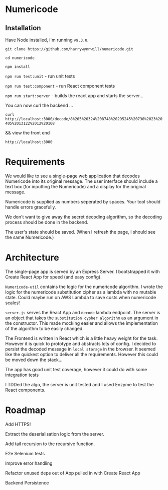# Numericode

## Installation

Have Node installed, i'm running `v9.3.0`.

`git clone https://github.com/harrywynnwill/numericode.git`

`cd numericode`

`npm install`

`npm run test:unit`  - run unit tests

`npm run test:component` - run React component tests

`npm run start:server`  - builds the react app and starts the server...

You can now curl the backend … 

`curl http://localhost:3000/decode/8%205%20324%208748%20295245%20730%2023%20405%2013122%2012%20108`

&& view the front end 

`http://localhost:3000`

# Requirements
We would like to see a single-page web application that decodes Numericode into its original message.
The user interface should include a text box (for inputting the Numericode) and a display for the original message.

Numericode is supplied as numbers seperated by spaces. Your tool should handle errors gracefully.

We don't want to give away the secret decoding algorithm, so the decoding process should be done in the backend.

The user's state should be saved. (When I refresh the page, I should see the same Numericode.)





# Architecture

The single-page app is served by an Express Server. I bootstrapped it with Create React App for speed (and easy config).

`Numericode-util` contains the logic for the numericode algorithm.
 I wrote the logic for the numericode substitution cipher as a lambda with no mutable state. Could maybe run on AWS Lambda to save costs when numericode scales!

`server.js` serves the React App and `decode` lambda endpoint.
The server is an object that takes the `substitution cypher algorithm` as an argument in the constructor. This made mocking easier and allows the implementation of the algorithm to be easily changed.

The Frontend is written in React which is a little heavy weight for the task. However it is quick to prototype and abstracts lots of config. I decided to persist the decoded message in `local storage` in the browser. It seemed like the quickest option to deliver all the requirements. However this could be moved down the stack…

The app has good unit test coverage, however it could do with some integration tests

I TDDed the algo, the server is unit tested and I used Enzyme to test the React components.

# Roadmap

Add HTTPS! 

Extract the deserialisation logic from the server.

Add tail recursion to the recursive function.

E2e Selenium tests

Improve error handling

Refactor unused deps out of App pulled in with Create React App

Backend Persistence













